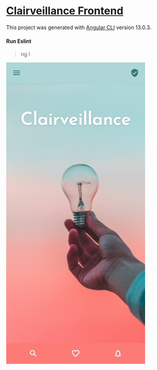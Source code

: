 # [Clairveillance Frontend](https://github.com/Clairveillance/clairveillance-frontend)


This project was generated with [Angular CLI](https://github.com/angular/angular-cli) version 13.0.3.

#### Run Eslint

> ng l

![Clairveillance Homepage](clairveillance_screenshot_homepage.jpeg "Clairveillance Homepage")
